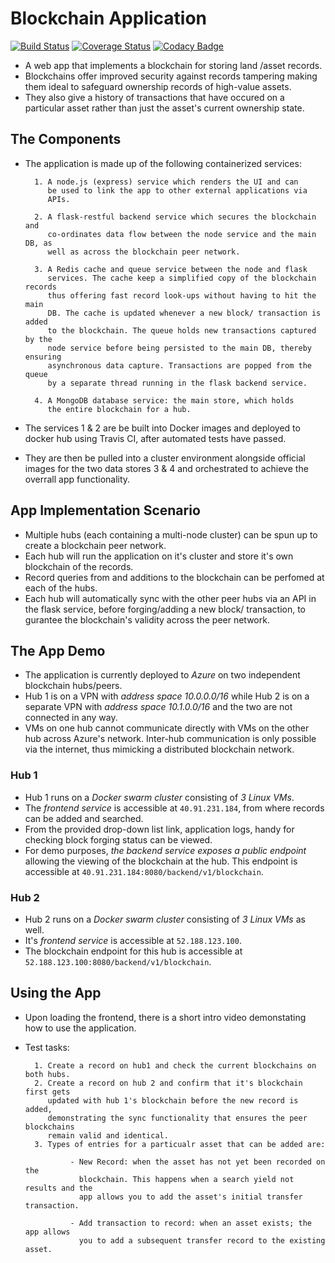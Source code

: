# Blockchain Application

[![Build Status](https://travis-ci.com/Kenneth-Macharia/BlockChain-App.svg?branch=master)](https://travis-ci.com/Kenneth-Macharia/BlockChain-App)
[![Coverage Status](https://coveralls.io/repos/github/Kenneth-Macharia/BlockChain-App/badge.svg?branch=master)](https://coveralls.io/github/Kenneth-Macharia/BlockChain-App?branch=master)
[![Codacy Badge](https://app.codacy.com/project/badge/Grade/2aeb21c8472244498f1c634303d3d105)](https://www.codacy.com/manual/Kenneth-Macharia/BlockChain-App?utm_source=github.com&amp;utm_medium=referral&amp;utm_content=Kenneth-Macharia/BlockChain-App&amp;utm_campaign=Badge_Grade)

- A web app that implements a blockchain for storing land /asset records.
- Blockchains offer improved security against records tampering making them ideal to safeguard ownership records of high-value assets.
- They also give a history of transactions that have occured on a particular asset rather than just the asset's current ownership state.

## The Components

- The application is made up of the following containerized services:

        1. A node.js (express) service which renders the UI and can
           be used to link the app to other external applications via
           APIs.

        2. A flask-restful backend service which secures the blockchain and
           co-ordinates data flow between the node service and the main DB, as
           well as across the blockchain peer network.

        3. A Redis cache and queue service between the node and flask
           services. The cache keep a simplified copy of the blockchain records
           thus offering fast record look-ups without having to hit the main
           DB. The cache is updated whenever a new block/ transaction is added
           to the blockchain. The queue holds new transactions captured by the
           node service before being persisted to the main DB, thereby ensuring
           asynchronous data capture. Transactions are popped from the queue
           by a separate thread running in the flask backend service.

        4. A MongoDB database service: the main store, which holds
           the entire blockchain for a hub.

- The services 1 & 2 are be built into Docker images and deployed to docker hub using Travis CI, after automated tests have passed.
- They are then be pulled into a cluster environment alongside official images for the two data stores 3 & 4 and orchestrated to achieve the overrall app functionality.

## App Implementation Scenario

- Multiple hubs (each containing a multi-node cluster) can be spun up to create a blockchain peer network.
- Each hub will run the application on it's cluster and store it's own blockchain of the records.
- Record queries from and additions to the blockchain can be perfomed at each of the hubs.
- Each hub will automatically sync with the other peer hubs via an API in the flask service, before forging/adding a new block/ transaction, to gurantee the blockchain's validity across the peer network.

## The App Demo

- The application is currently deployed to _Azure_ on two independent blockchain hubs/peers.
- Hub 1 is on a VPN with _address space 10.0.0.0/16_ while Hub 2 is on a separate VPN with _address space 10.1.0.0/16_ and the two are not connected in any way.
- VMs on one hub cannot communicate directly with VMs on the other hub across Azure's network. Inter-hub communication is only possible via the internet, thus mimicking a distributed blockchain network.

### Hub 1

- Hub 1 runs on a _Docker swarm cluster_ consisting of _3 Linux VMs_.
- The _frontend service_ is accessible at `40.91.231.184`, from where records can be added and searched.
- From the provided drop-down list link, application logs, handy for checking block forging status can be viewed.
- For demo purposes, _the backend service exposes a public endpoint_ allowing the viewing of the blockchain at the hub. This endpoint is accessible at `40.91.231.184:8080/backend/v1/blockchain`.

### Hub 2

- Hub 2 runs on a _Docker swarm cluster_ consisting of _3 Linux VMs_ as well.
- It's _frontend service_ is accessible at `52.188.123.100`.
- The blockchain endpoint for this hub is accessible at `52.188.123.100:8080/backend/v1/blockchain`.

## Using the App

- Upon loading the frontend, there is a short intro video demonstating how to use the application.
- Test tasks:

        1. Create a record on hub1 and check the current blockchains on both hubs.
        2. Create a record on hub 2 and confirm that it's blockchain first gets
           updated with hub 1's blockchain before the new record is added,
           demonstrating the sync functionality that ensures the peer blockchains
           remain valid and identical.
        3. Types of entries for a particualr asset that can be added are:

                - New Record: when the asset has not yet been recorded on the
                  blockchain. This happens when a search yield not results and the
                  app allows you to add the asset's initial transfer transaction.

                - Add transaction to record: when an asset exists; the app allows
                  you to add a subsequent transfer record to the existing asset.
